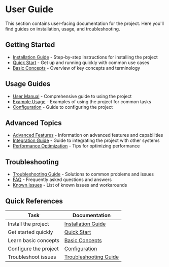 <!--
@doc-meta {
  "id": "user-guide-index",
  "version": "1.0",
  "last_updated": "2025-03-18",
  "update_frequency": "with-new-content",
  "maintainer": "system",
  "status": "current",
  "category": "user-guide"
}
-->

# User Guide

This section contains user-facing documentation for the project. Here you'll find guides on installation, usage, and troubleshooting.

<!-- 
@llm-instructions
DOCUMENT PURPOSE: Provide an entry point to all user-facing documentation
PRIMARY AUDIENCE: End users of the project
MAINTENANCE PRIORITY: High (key navigation document)

MAINTENANCE GUIDELINES:
- Keep the list of guides up-to-date as new guides are added
- Maintain the Quick References table with the most common user tasks
- Organize guides into appropriate sections based on their purpose
- Add new sections as needed for new categories of guides
- Ensure that all links are valid and point to existing documents
-->

## Getting Started

- [Installation Guide](installation-guide.md) - Step-by-step instructions for installing the project
- [Quick Start](quick-start.md) - Get up and running quickly with common use cases
- [Basic Concepts](basic-concepts.md) - Overview of key concepts and terminology

## Usage Guides

- [User Manual](user-manual.md) - Comprehensive guide to using the project
- [Example Usage](example-usage.md) - Examples of using the project for common tasks
- [Configuration](configuration.md) - Guide to configuring the project

## Advanced Topics

- [Advanced Features](advanced-features.md) - Information on advanced features and capabilities
- [Integration Guide](integration-guide.md) - Guide to integrating the project with other systems
- [Performance Optimization](performance-optimization.md) - Tips for optimizing performance

## Troubleshooting

- [Troubleshooting Guide](troubleshooting.md) - Solutions to common problems and issues
- [FAQ](faq.md) - Frequently asked questions and answers
- [Known Issues](known-issues.md) - List of known issues and workarounds

## Quick References

| Task | Documentation |
|------|--------------|
| Install the project | [Installation Guide](installation-guide.md) |
| Get started quickly | [Quick Start](quick-start.md) |
| Learn basic concepts | [Basic Concepts](basic-concepts.md) |
| Configure the project | [Configuration](configuration.md) |
| Troubleshoot issues | [Troubleshooting Guide](troubleshooting.md) |

<!-- @llm-update-section
This section should be updated whenever new user guides are added.
Keep the Quick References table focused on the most common user tasks.
-->
